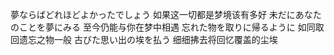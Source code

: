 夢ならばどれほどよかったでしょう 如果这一切都是梦境该有多好
未だにあなたのことを夢にみる 至今仍能与你在梦中相遇
忘れた物を取りに帰るように 如同取回遗忘之物一般
古びた思い出の埃を払う 细细拂去将回忆覆盖的尘埃
